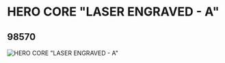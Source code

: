 # HERO CORE "LASER ENGRAVED - A"
## 98570
![HERO CORE "LASER ENGRAVED - A"](https://lc-www-live-s.legocdn.com/media/bricks/5/2/4652130.jpg)